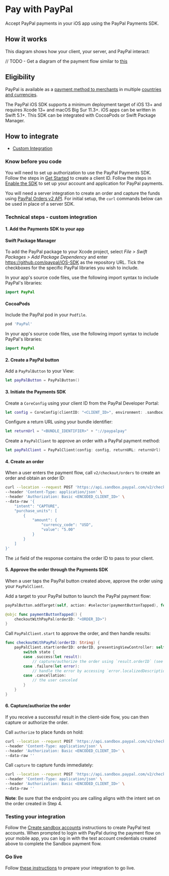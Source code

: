 # Pay with PayPal

Accept PayPal payments in your iOS app using the PayPal Payments SDK.

## How it works

This diagram shows how your client, your server, and PayPal interact:

// TODO - Get a diagram of the payment flow similar to [this](https://developer.paypal.com/braintree/docs/start/overview#how-it-works)

## Eligibility

PayPal is available as a [payment method to merchants](https://developer.paypal.com/docs/checkout/payment-methods/) in multiple [countries and currencies](https://www.paypal.com/us/webapps/mpp/country-worldwide).

The PayPal iOS SDK supports a minimum deployment target of iOS 13+ and requires Xcode 13+ and macOS Big Sur 11.3+.
iOS apps can be written in Swift 5.1+.
This SDK can be integrated with CocoaPods or Swift Package Manager.

## How to integrate

- [Custom Integration](#technical-steps---custom-integration)

### Know before you code

You will need to set up authorization to use the PayPal Payments SDK. 
Follow the steps in [Get Started](https://developer.paypal.com/api/rest/#link-getstarted) to create a client ID. 
Follow the steps in [Enable the SDK](https://developer.paypal.com/sdk/in-app/android/#link-enablethesdk) to set up your account and application for PayPal payments.

You will need a server integration to create an order and capture the funds using [PayPal Orders v2 API](https://developer.paypal.com/docs/api/orders/v2). 
For initial setup, the `curl` commands below can be used in place of a server SDK.

### Technical steps - custom integration

#### 1. Add the Payments SDK  to your app

#### Swift Package Manager

To add the PayPal package to your Xcode project, select _File > Swift Packages > Add Package Dependency_ and enter https://github.com/paypal/iOS-SDK as the repository URL. Tick the checkboxes for the specific PayPal libraries you wish to include.

In your app's source code files, use the following import syntax to include PayPal's libraries:

```swift
import PayPal
```

#### CocoaPods

Include the PayPal pod in your `Podfile`.

```ruby
pod 'PayPal'
```

In your app's source code files, use the following import syntax to include PayPal's libraries:

```swift
import PayPal
```

#### 2. Create a PayPal button 

Add a `PayPalButton` to your View:

```swift
let payPalButton = PayPalButton()
```

#### 3. Initiate the Payments SDK

Create a `CoreConfig` using your client ID from the PayPal Developer Portal:

```swift
let config = CoreConfig(clientID: "<CLIENT_ID>", environment: .sandbox)
```

Configure a return URL using your bundle identifier:

```swift
let returnUrl = "<BUNDLE_IDENTIFIER>" + "://paypalpay"
```

Create a `PayPalClient` to approve an order with a PayPal payment method:

```swift
let payPalClient = PayPalClient(config: config, returnURL: returnUrl)
```

#### 4. Create an order

When a user enters the payment flow, call `v2/checkout/orders` to create an order and obtain an order ID:

```bash
curl --location --request POST 'https://api.sandbox.paypal.com/v2/checkout/orders/' \
--header 'Content-Type: application/json' \
--header 'Authorization: Basic <ENCODED_CLIENT_ID>' \
--data-raw '{
    "intent": "CAPTURE",
    "purchase_units": [
        {
            "amount": {
                "currency_code": "USD",
                "value": "5.00"
            }
        }
    ]
}'
```

The `id` field of the response contains the order ID to pass to your client.

#### 5. Approve the order through the Payments SDK

When a user taps the PayPal button created above, approve the order using your `PayPalClient`.

Add a target to your PayPal button to launch the PayPal payment flow:

```swift
payPalButton.addTarget(self, action: #selector(paymentButtonTapped), for: .touchUpInside)

@objc func paymentButtonTapped() {
    checkoutWithPayPal(orderID: "<ORDER_ID>")
}
```

Call `PayPalClient.start` to approve the order, and then handle results:

```swift
func checkoutWithPayPal(orderID: String) {
    payPalClient.start(orderID: orderID, presentingViewController: self) { state in
        switch state {
        case .success(let result):
            // capture/authorize the order using `result.orderID` (see step 6)        
        case .failure(let error):
            // handle the error by accessing `error.localizedDescription`
        case .cancellation:
            // the user canceled
        }
    }
}
```

#### 6. Capture/authorize the order

If you receive a successful result in the client-side flow, you can then capture or authorize the order. 

Call `authorize` to place funds on hold:

```bash
curl --location --request POST 'https://api.sandbox.paypal.com/v2/checkout/orders/<ORDER_ID>/authorize' \
--header 'Content-Type: application/json' \
--header 'Authorization: Basic <ENCODED_CLIENT_ID>' \
--data-raw ''
```

Call `capture` to capture funds immediately:

```bash
curl --location --request POST 'https://api.sandbox.paypal.com/v2/checkout/orders/<ORDER_ID>/capture' \
--header 'Content-Type: application/json' \
--header 'Authorization: Basic <ENCODED_CLIENT_ID>' \
--data-raw ''
```

**Note**: Be sure that the endpoint you are calling aligns with the intent set on the order created in Step 4.

### Testing your integration

Follow the [Create sandbox accounts](https://developer.paypal.com/api/rest/#link-createsandboxaccounts) instructions to create PayPal test accounts.
When prompted to login with PayPal during the payment flow on your mobile app, you can log in with the test account credentials created above to complete the Sandbox payment flow. 

### Go live

Follow [these instructions](https://developer.paypal.com/api/rest/production/) to prepare your integration to go live.
